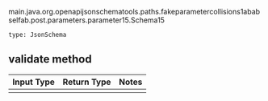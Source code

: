 main.java.org.openapijsonschematools.paths.fakeparametercollisions1ababselfab.post.parameters.parameter15.Schema15
```
type: JsonSchema
```

## validate method
Input Type | Return Type | Notes
------------ | ------------- | -------------
 |  |

